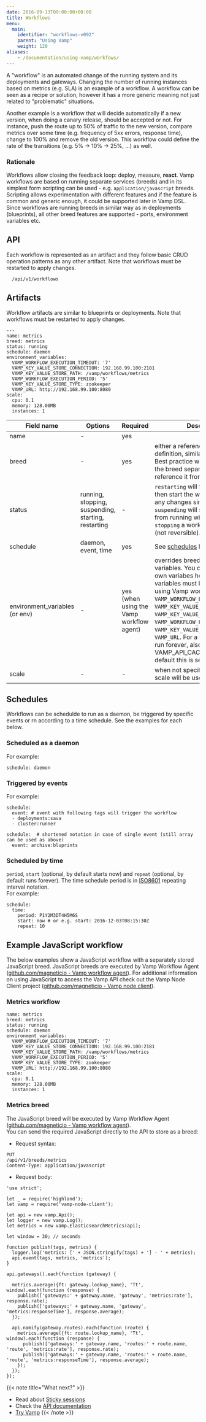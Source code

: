 ```yaml
---
date: 2016-09-13T09:00:00+00:00
title: Workflows
menu:
  main:
    identifier: "workflows-v092"
    parent: "Using Vamp"
    weight: 120
aliases:
    - /documentation/using-vamp/workfows/
---
```


A "workflow" is an automated change of the running system and its deployments and gateways. 
Changing the number of running instances based on metrics (e.g. SLA) is an example of a workflow. 
A workflow can be seen as a recipe or solution, however it has a more generic meaning not just related to "problematic" situations.

Another example is a workflow that will decide automatically if a new version, when doing a canary release, should be accepted or not. 
For instance, push the route up to 50% of traffic to the new version, compare metrics over some time (e.g. frequency of 5xx errors, response time), change to 100% and remove the old version. 
This workflow could define the rate of the transitions (e.g. 5% -> 10% -> 25%, ...) as well.

### Rationale

Workflows allow closing the feedback loop: deploy, measure, **react**.
Vamp workflows are based on running separate services (breeds) and in its simplest form scripting can be used - e.g. `application/javascript` breeds. 
Scripting allows experimentation with different features and if the feature is common and generic enough, it could be supported later in Vamp DSL.
Since workflows are running breeds in similar way as in deployments (blueprints), all other breed features are supported - ports, environment variables etc.

## API

Each workflow is represented as an artifact and they follow basic CRUD operation patterns as any other artifact. Note that workflows must be restarted to apply changes.
```
  /api/v1/workflows
```

## Artifacts

Workflow artifacts are similar to  blueprints or deployments. Note that workflows must be restarted to apply changes.

```
---
name: metrics
breed: metrics
status: running
schedule: daemon
environment_variables:
  VAMP_WORKFLOW_EXECUTION_TIMEOUT: '7'
  VAMP_KEY_VALUE_STORE_CONNECTION: 192.168.99.100:2181
  VAMP_KEY_VALUE_STORE_PATH: /vamp/workflows/metrics
  VAMP_WORKFLOW_EXECUTION_PERIOD: '5'
  VAMP_KEY_VALUE_STORE_TYPE: zookeeper
  VAMP_URL: http://192.168.99.100:8080
scale:
  cpu: 0.1
  memory: 128.00MB
  instances: 1
```

Field name  |  Options  |  Required |  Description  
------------|-------|--------|--------
name  | - |   yes |  
breed  | - |   yes |  either a reference or inline definition, similar to blueprints. Best practice would be to store the breed separately and reference it from the workflow
status  |  running, stopping, suspending, starting, restarting |   - |  `restarting` will first suspend and then start the workflow (applying any changes since last start). `suspending` will stop a workflow from running without deleting it. `stopping` a workflow will delete it (not reversible).
schedule  | daemon, event, time |   yes |  See [schedules](/documentation/using-vamp/v0.9.2/workflows/#schedules) below
environment_variables (or env) | - |   yes (when using the Vamp workflow agent) |  overrides breed environment variables. You can provide your own variabes here. The following variables must be specified when using Vamp workflow agent: `VAMP_WORKFLOW_EXECUTION_TIMEOUT`, `VAMP_KEY_VALUE_STORE_CONNECTION`, `VAMP_KEY_VALUE_STORE_PATH`,  `VAMP_WORKFLOW_EXECUTION_PERIOD`, `VAMP_KEY_VALUE_STORE_TYPE`, `VAMP_URL`. For a workflow that will run forever, also set VAMP_API_CACHE=false (by default this is set to true)
scale  | - |   - |  when not specified, the default scale will be used

## Schedules

Workflows can be schedulde to run as a daemon, be triggered by specific events or rn according to a time schedule. See the examples for each below.

### Scheduled as a daemon
For example:
```
schedule: daemon
```

### Triggered by events
For example:
```  
schedule:
  event: # event with following tags will trigger the workflow
  - deployments:sava
  - cluster:runner

schedule:  # shortened notation in case of single event (still array can be used as above)
  event: archive:bluprints
```

### Scheduled by time
`period`, `start` (optional, by default starts now) and `repeat` (optional, by default runs forever). The time schedule period is in [ISO8601](http://en.wikipedia.org/wiki/ISO_8601) repeating interval notation.   
For example:
```
schedule:
  time:
    period: P1Y2M3DT4H5M6S
    start: now # or e.g. start: 2016-12-03T08:15:30Z
    repeat: 10
```


## Example JavaScript workflow
The below examples show a JavaScript workflow with a separately stored JavaScript breed.
JavaScript breeds are executed by Vamp Workflow Agent ([github.com/magneticio - Vamp workflow agent](https://github.com/magneticio/vamp-workflow-agent)).  For additional information on using JavaScript to access the Vamp API check out the Vamp Node Client project ([github.com/magneticio - Vamp node client](https://github.com/magneticio/vamp-node-client)).

### Metrics workflow
```
name: metrics
breed: metrics
status: running
schedule: daemon
environment_variables:
  VAMP_WORKFLOW_EXECUTION_TIMEOUT: '7'
  VAMP_KEY_VALUE_STORE_CONNECTION: 192.168.99.100:2181
  VAMP_KEY_VALUE_STORE_PATH: /vamp/workflows/metrics
  VAMP_WORKFLOW_EXECUTION_PERIOD: '5'
  VAMP_KEY_VALUE_STORE_TYPE: zookeeper
  VAMP_URL: http://192.168.99.100:8080
scale:
  cpu: 0.1
  memory: 128.00MB
  instances: 1
```

### Metrics breed
The JavaScript breed will be executed by Vamp Workflow Agent ([github.com/magneticio - Vamp workflow agent](https://github.com/magneticio/vamp-workflow-agent)).  
You can send the required JavaScript directly to the API to store as a breed:

* Request syntax:

```
PUT  
/api/v1/breeds/metrics  
Content-Type: application/javascript
```
* Request body:


```
'use strict';

let _ = require('highland');
let vamp = require('vamp-node-client');

let api = new vamp.Api();
let logger = new vamp.Log();
let metrics = new vamp.ElasticsearchMetrics(api);

let window = 30; // seconds

function publish(tags, metrics) {
  logger.log('metrics: [' + JSON.stringify(tags) + '] - ' + metrics);
  api.event(tags, metrics, 'metrics');
}

api.gateways().each(function (gateway) {

  metrics.average({ft: gateway.lookup_name}, 'Tt', window).each(function (response) {
    publish(['gateways:' + gateway.name, 'gateway', 'metrics:rate'], response.rate);
    publish(['gateways:' + gateway.name, 'gateway', 'metrics:responseTime'], response.average);
  });

  api.namify(gateway.routes).each(function (route) {
    metrics.average({ft: route.lookup_name}, 'Tt', window).each(function (response) {
      publish(['gateways:' + gateway.name, 'routes:' + route.name, 'route', 'metrics:rate'], response.rate);
      publish(['gateways:' + gateway.name, 'routes:' + route.name, 'route', 'metrics:responseTime'], response.average);
    });
  });
});
```


{{< note title="What next?" >}}
* Read about [Sticky sessions](/documentation/using-vamp/v0.9.2/sticky-sessions/)
* Check the [API documentation](/documentation/api/v0.9.2/api-reference)
* [Try Vamp](/documentation/installation/hello-world)
{{< /note >}}